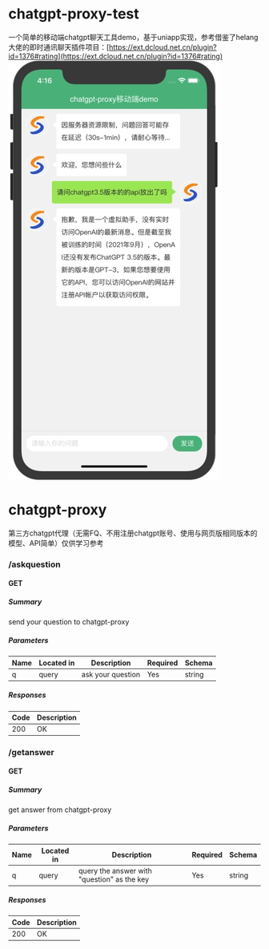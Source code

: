 # chatgpt-proxy-test
一个简单的移动端chatgpt聊天工具demo，基于uniapp实现，参考借鉴了helang大佬的即时通讯聊天插件项目：[https://ext.dcloud.net.cn/plugin?id=1376#rating](https://ext.dcloud.net.cn/plugin?id=1376#rating)
![图例](screenshot.jpg)
# chatgpt-proxy
第三方chatgpt代理（无需FQ、不用注册chatgpt账号、使用与网页版相同版本的模型、API简单）仅供学习参考

### /askquestion

#### GET
##### Summary

send your question to chatgpt-proxy

##### Parameters

| Name | Located in | Description | Required | Schema |
| ---- | ---------- | ----------- | -------- | ------ |
| q | query | ask your question | Yes | string |

##### Responses

| Code | Description |
| ---- | ----------- |
| 200 | OK |

### /getanswer

#### GET
##### Summary

get answer from chatgpt-proxy

##### Parameters

| Name | Located in | Description | Required | Schema |
| ---- | ---------- | ----------- | -------- | ------ |
| q | query | query the answer with "question" as the key | Yes | string |

##### Responses

| Code | Description |
| ---- | ----------- |
| 200 | OK |